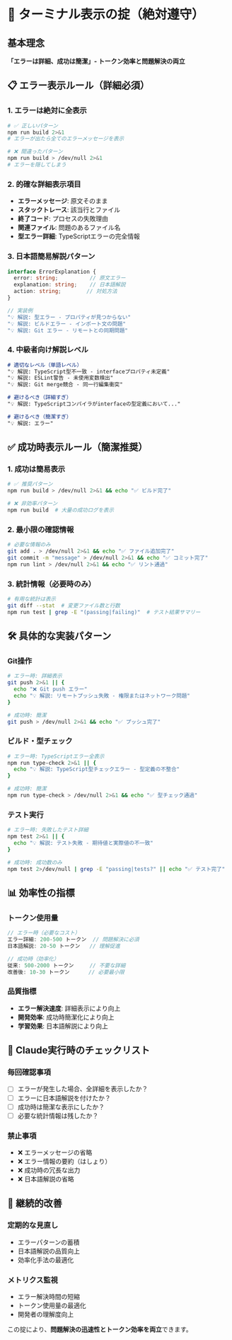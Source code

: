 # 🚨 ターミナル表示の掟（絶対遵守）

## 基本理念

**「エラーは詳細、成功は簡潔」- トークン効率と問題解決の両立**

## 📋 エラー表示ルール（詳細必須）

### 1. エラーは絶対に全表示
```bash
# ✅ 正しいパターン
npm run build 2>&1
# エラーが出たら全てのエラーメッセージを表示

# ❌ 間違ったパターン  
npm run build > /dev/null 2>&1
# エラーを隠してしまう
```

### 2. 的確な詳細表示項目
- **エラーメッセージ**: 原文そのまま
- **スタックトレース**: 該当行とファイル
- **終了コード**: プロセスの失敗理由
- **関連ファイル**: 問題のあるファイル名
- **型エラー詳細**: TypeScriptエラーの完全情報

### 3. 日本語簡易解説パターン
```typescript
interface ErrorExplanation {
  error: string;          // 原文エラー
  explanation: string;    // 日本語解説
  action: string;        // 対処方法
}

// 実装例
"💡 解説: 型エラー - プロパティが見つからない"
"💡 解説: ビルドエラー - インポート文の問題"  
"💡 解説: Git エラー - リモートとの同期問題"
```

### 4. 中級者向け解説レベル
```markdown
# 適切なレベル（単語レベル）
"💡 解説: TypeScript型不一致 - interfaceプロパティ未定義"
"💡 解説: ESLint警告 - 未使用変数検出"
"💡 解説: Git merge競合 - 同一行編集衝突"

# 避けるべき（詳細すぎ）
"💡 解説: TypeScriptコンパイラがinterfaceの型定義において..."

# 避けるべき（簡潔すぎ）  
"💡 解説: エラー"
```

## ✅ 成功時表示ルール（簡潔推奨）

### 1. 成功は簡易表示
```bash
# ✅ 推奨パターン
npm run build > /dev/null 2>&1 && echo "✅ ビルド完了"

# ❌ 非効率パターン
npm run build  # 大量の成功ログを表示
```

### 2. 最小限の確認情報
```bash
# 必要な情報のみ
git add . > /dev/null 2>&1 && echo "✅ ファイル追加完了"
git commit -m "message" > /dev/null 2>&1 && echo "✅ コミット完了"
npm run lint > /dev/null 2>&1 && echo "✅ リント通過"
```

### 3. 統計情報（必要時のみ）
```bash
# 有用な統計は表示
git diff --stat  # 変更ファイル数と行数
npm run test | grep -E "(passing|failing)"  # テスト結果サマリー
```

## 🛠️ 具体的な実装パターン

### Git操作
```bash
# エラー時: 詳細表示
git push 2>&1 || {
  echo "❌ Git push エラー"
  echo "💡 解説: リモートプッシュ失敗 - 権限またはネットワーク問題"
}

# 成功時: 簡潔
git push > /dev/null 2>&1 && echo "✅ プッシュ完了"
```

### ビルド・型チェック
```bash
# エラー時: TypeScriptエラー全表示
npm run type-check 2>&1 || {
  echo "💡 解説: TypeScript型チェックエラー - 型定義の不整合"
}

# 成功時: 簡潔
npm run type-check > /dev/null 2>&1 && echo "✅ 型チェック通過"
```

### テスト実行
```bash
# エラー時: 失敗したテスト詳細
npm test 2>&1 || {
  echo "💡 解説: テスト失敗 - 期待値と実際値の不一致"
}

# 成功時: 成功数のみ
npm test 2>/dev/null | grep -E "passing|tests?" || echo "✅ テスト完了"
```

## 📊 効率性の指標

### トークン使用量
```typescript
// エラー時（必要なコスト）
エラー詳細: 200-500 トークン  // 問題解決に必須
日本語解説: 20-50 トークン   // 理解促進

// 成功時（効率化）
従来: 500-2000 トークン     // 不要な詳細
改善後: 10-30 トークン      // 必要最小限
```

### 品質指標
- **エラー解決速度**: 詳細表示により向上
- **開発効率**: 成功時簡潔化により向上  
- **学習効果**: 日本語解説により向上

## 🎯 Claude実行時のチェックリスト

### 毎回確認事項
- [ ] エラーが発生した場合、全詳細を表示したか？
- [ ] エラーに日本語解説を付けたか？
- [ ] 成功時は簡潔な表示にしたか？
- [ ] 必要な統計情報は残したか？

### 禁止事項
- ❌ エラーメッセージの省略
- ❌ エラー情報の要約（はしょり）
- ❌ 成功時の冗長な出力
- ❌ 日本語解説の省略

## 🔄 継続的改善

### 定期的な見直し
- エラーパターンの蓄積
- 日本語解説の品質向上
- 効率化手法の最適化

### メトリクス監視
- エラー解決時間の短縮
- トークン使用量の最適化
- 開発者の理解度向上

この掟により、**問題解決の迅速性とトークン効率を両立**できます。